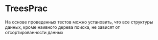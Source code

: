 # TreesPrac

На основе проведенных тестов можно установить, что все структуры данных, кроме наивного дерева поиска, не зависят от отсортированности данных
